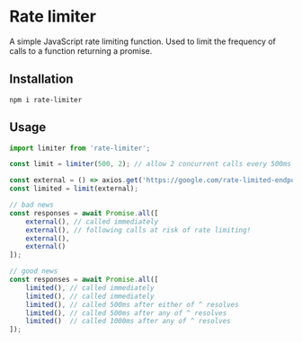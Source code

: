 # Rate limiter

A simple JavaScript rate limiting function. Used to limit the frequency of calls to a function returning a promise.

## Installation

`npm i rate-limiter`

## Usage

```ts
import limiter from 'rate-limiter';

const limit = limiter(500, 2); // allow 2 concurrent calls every 500ms

const external = () => axios.get('https://google.com/rate-limited-endpoint');
const limited = limit(external);

// bad news
const responses = await Promise.all([
	external(), // called immediately
	external(), // following calls at risk of rate limiting!
	external(),
	external()
]);

// good news
const responses = await Promise.all([
	limited(), // called immediately
	limited(), // called immediately
	limited(), // called 500ms after either of ^ resolves
	limited(), // called 500ms after any of ^ resolves
	limited()  // called 1000ms after any of ^ resolves
]);

```
